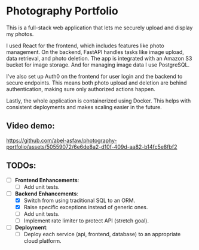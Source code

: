 # Photography Portfolio
This is a full-stack web application that lets me securely upload and display my photos.

I used React for the frontend, which includes features like photo management. On the backend, FastAPI handles tasks like image upload, data retrieval, and photo deletion. The app is integrated with an Amazon S3 bucket for image storage. And for managing image data I use PostgreSQL.

I've also set up Auth0 on the frontend for user login and the backend to secure endpoints. This means both photo upload and deletion are behind authentication, making sure only authorized actions happen.

Lastly, the whole application is containerized using Docker. This helps with consistent deployments and makes scaling easier in the future.

## Video demo:

https://github.com/abel-asfaw/photography-portfolio/assets/50559072/6e6de8a2-d10f-409d-aa82-b14fc5e8fbf2

## TODOs:
- [ ] **Frontend Enhancements**:
  - [ ] Add unit tests.

- [ ] **Backend Enhancements**:
  - [x] Switch from using traditional SQL to an ORM.
  - [x] Raise specific exceptions instead of generic ones.
  - [ ] Add unit tests.
  - [ ] Implement rate limiter to protect API (stretch goal).

- [ ] **Deployment**:
  - [ ] Deploy each service (api, frontend, database) to an appropriate cloud platform.
